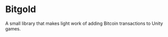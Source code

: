Bitgold
=======

A small library that makes light work of adding Bitcoin transactions to Unity games.
